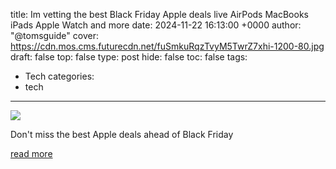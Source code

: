 title: Im vetting the best Black Friday Apple deals live AirPods MacBooks iPads Apple Watch and more
date: 2024-11-22 16:13:00 +0000
author: "@tomsguide"
cover: https://cdn.mos.cms.futurecdn.net/fuSmkuRqzTvyM5TwrZ7xhi-1200-80.jpg
draft: false
top: false
type: post
hide: false
toc: false
tags:
  - Tech
categories:
  - tech
---

![](https://cdn.mos.cms.futurecdn.net/fuSmkuRqzTvyM5TwrZ7xhi-1200-80.jpg)

Don't miss the best Apple deals ahead of Black Friday

[read more](https://www.tomsguide.com/live/news/apple-black-friday-deals)
